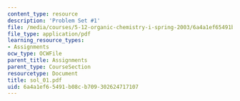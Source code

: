 ```yaml
---
content_type: resource
description: 'Problem Set #1'
file: /media/courses/5-12-organic-chemistry-i-spring-2003/6a4a1ef65491b08cb709302624717107_sol_01.pdf
file_type: application/pdf
learning_resource_types:
- Assignments
ocw_type: OCWFile
parent_title: Assignments
parent_type: CourseSection
resourcetype: Document
title: sol_01.pdf
uid: 6a4a1ef6-5491-b08c-b709-302624717107
---
```

